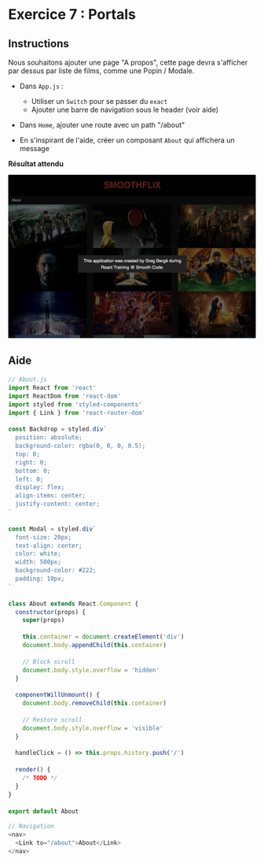 # Exercice 7 : Portals

## Instructions

Nous souhaitons ajouter une page "A propos", cette page devra s'afficher par dessus par liste de films, comme une Popin / Modale.

- Dans `App.js` :

  - Utiliser un `Switch` pour se passer du `exact`
  - Ajouter une barre de navigation sous le header (voir aide)

- Dans `Home`, ajouter une route avec un path "/about"
- En s'inspirant de l'aide, créer un composant `About` qui affichera un message

**Résultat attendu**

![Résultat](ex-7-result.png)

## Aide

```js
// About.js
import React from 'react'
import ReactDom from 'react-dom'
import styled from 'styled-components'
import { Link } from 'react-router-dom'

const Backdrop = styled.div`
  position: absolute;
  background-color: rgba(0, 0, 0, 0.5);
  top: 0;
  right: 0;
  bottom: 0;
  left: 0;
  display: flex;
  align-items: center;
  justify-content: center;
`

const Modal = styled.div`
  font-size: 20px;
  text-align: center;
  color: white;
  width: 500px;
  background-color: #222;
  padding: 10px;
`

class About extends React.Component {
  constructor(props) {
    super(props)

    this.container = document.createElement('div')
    document.body.appendChild(this.container)

    // Block scroll
    document.body.style.overflow = 'hidden'
  }

  componentWillUnmount() {
    document.body.removeChild(this.container)

    // Restore scroll
    document.body.style.overflow = 'visible'
  }

  handleClick = () => this.props.history.push('/')

  render() {
    /* TODO */
  }
}

export default About
```

```js
// Navigation
<nav>
  <Link to="/about">About</Link>
</nav>
```
